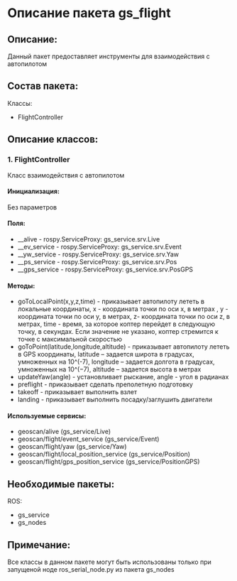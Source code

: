 # Описание пакета gs_flight

## Описание:
Данный пакет предоставляет инструменты для взаимодействия с автопилотом

## Состав пакета:
Классы:
* FlightController

## Описание классов:

### 1. FlightController
Класс взаимодействия с автопилотом

#### Инициализация:
Без параметров

#### Поля:
* __alive - rospy.ServiceProxy: gs_service.srv.Live
* __ev_service - rospy.ServiceProxy: gs_service.srv.Event
* __yw_service - rospy.ServiceProxy: gs_service.srv.Yaw
* __ps_service - rospy.ServiceProxy: gs_service.srv.Pos
* __gps_service - rospy.ServiceProxy: gs_service.srv.PosGPS

#### Методы:
* goToLocalPoint(x,y,z,time) - приказывает автопилоту лететь в локальные координаты, x - координата точки по оси x, в метрах , y - координата точки по оси y, в метрах, z- координата точки по оси z, в метрах, time - время, за которое коптер перейдет в следующую точку, в секундах. Если значение не указано, коптер стремится к точке с максимальной скоростью
* goToPoint(latitude,longitude,altitude) - приказывает автопилоту лететь в GPS координаты, latitude – задается широта в градусах, умноженных на 10^(-7), longitude – задается долгота в градусах, умноженных на 10^(−7), altitude – задается высота в метрах
* updateYaw(angle) - установливает рыскание, angle - угол в радианах
* preflight - приказывает сделать преполетную подготовку
* takeoff - приказывает выполнить взлет
* landing - приказывает выполнить посадку/заглушить двигатели

#### Используемые сервисы:
* geoscan/alive (gs_service/Live)
* geoscan/flight/event_service (gs_service/Event)
* geoscan/flight/yaw (gs_service/Yaw)
* geoscan/flight/local_position_service (gs_service/Position)
* geoscan/flight/gps_position_service (gs_service/PositionGPS)

## Необходимые пакеты:
ROS:
* gs_service
* gs_nodes

## Примечание:
Все классы в данном пакете могут быть использованы только при запущеной ноде ros_serial_node.py из пакета gs_nodes
